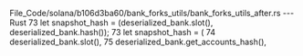 File_Code/solana/b106d3ba60/bank_forks_utils/bank_forks_utils_after.rs --- Rust
73             let snapshot_hash = (deserialized_bank.slot(), deserialized_bank.hash());                                                                     73             let snapshot_hash = (
                                                                                                                                                             74                 deserialized_bank.slot(),
                                                                                                                                                             75                 deserialized_bank.get_accounts_hash(),


